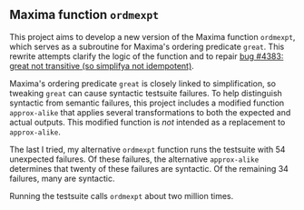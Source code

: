 ## Maxima function `ordmexpt`

This project aims to develop a new version of the Maxima function `ordmexpt`, 
which serves as a subroutine for Maxima's ordering predicate `great`. This 
rewrite attempts clarify the logic of the function and to repair [bug #4383: 
great not transitive (so simplifya not idempotent)](https://sourceforge.net/p/maxima/bugs/4383/).

Maxima's ordering predicate `great` is closely linked to simplification, 
so tweaking `great` can cause syntactic testsuite failures. To help 
distinguish syntactic from semantic failures, this project includes a 
modified function `approx-alike` that applies several transformations 
to both the expected and actual outputs. This modified function is *not* 
intended as a replacement to `approx-alike`. 

The last I tried, my alternative `ordmexpt` function runs the testsuite 
with 54 unexpected failures. Of these failures, the alternative `approx-alike` 
determines that twenty of these failures are syntactic. Of the remaining
34 failures, many are syntactic. 

Running the testsuite calls `ordmexpt` about two million times.




